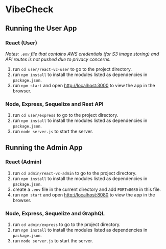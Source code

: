 # VibeCheck

## Running the User App

### React (User)

_Notes: `.env` file that contains AWS credentials (for S3 image storing) and API routes is not pushed due to privacy concerns._

1. run `cd user/react-vc-user` to go to the project directory.
2. run `npm install` to install the modules listed as dependencies in `package.json`.
3. run `npm start` and open [http://localhost:3000](http://localhost:3000) to view the app in the browser.

### Node, Express, Sequelize and Rest API

1. run `cd user/express` to go to the project directory.
2. run `npm install` to install the modules listed as dependencies in `package.json`.
3. run `node server.js` to start the server.

## Running the Admin App

### React (Admin)

1. run `cd admin/react-vc-admin` to go to the project directory.
2. run `npm install` to install the modules listed as dependencies in `package.json`.
3. create a `.env` file in the current directory and add `PORT=8080` in this file.
4. run `npm start` and open [http://localhost:8080](http://localhost:8080) to view the app in the browser.

### Node, Express, Sequelize and GraphQL

1. run `cd admin/express` to go to the project directory.
2. run `npm install` to install the modules listed as dependencies in `package.json`.
3. run `node server.js` to start the server.
